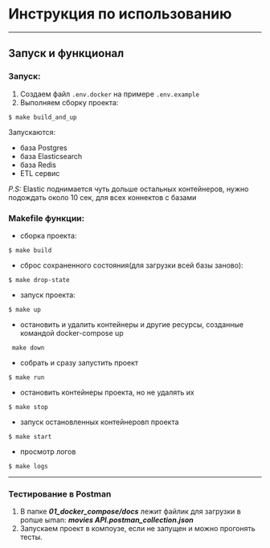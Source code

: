 # Инструкция по использованию

---
## Запуск и функционал
### Запуск:
1. Создаем файл `.env.docker` на примере `.env.example`
2. Выполняем сборку проекта:
```shell
$ make build_and_up
```
Запускаются: 
- база Postgres
- база Elasticsearch
- база Redis
- ETL сервис

_P.S:_ Elastic поднимается чуть дольше остальных контейнеров, нужно подождать около 10 сек, для всех коннектов с базами

### Makefile функции: 

 - сборка проекта:
```shell
$ make build
```
- сброс сохраненного состояния(для загрузки всей базы заново):
```shell
$ make drop-state
```

 - запуск проекта:
```shell
$ make up
```
- остановить и удалить контейнеры и другие ресурсы, созданные командой docker-compose up
```shell
 make down
```
- собрать и сразу запустить проект
```shell
$ make run
```
- остановить контейнеры проекта, но не удалять их
```shell
$ make stop
```
- запуск остановленных контейнеровп проекта
```shell
$ make start
```

- просмотр логов
```shell
$ make logs
```

---
### Тестирование в Postman
1. В папке *__01_docker_compose/docs__* лежит файлик для загрузки в poпше ыman: *__movies API.postman_collection.json__*
2. Запускаем проект в компоузе, если не запущен и можно прогонять тесты.

